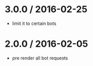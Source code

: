 
3.0.0 / 2016-02-25
==================

  * limit it to certain bots

2.0.0 / 2016-02-05
==================

  * pre render all bot requests
